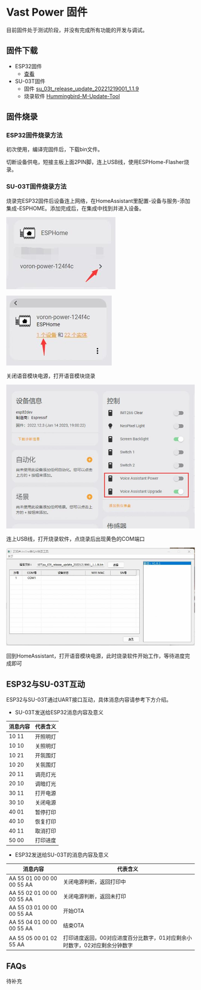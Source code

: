 # Vast Power 固件

目前固件处于测试阶段，并没有完成所有功能的开发与调试。

## 固件下载

* ESP32固件
  * [查看](ESPHome/)
* SU-03T固件
  * 固件 [su_03t_release_update_20221219001_1.1.9](Firmware/SU-03T/su_03t_release_update_20221219001_1.1.9.bin)
  * 烧录软件 [Hummingbird-M-Update-Tool](https://docs.aimachip.com/zh_CN/latest/_static/document/SU-03T/Hummingbird-M-Update-Tool.zip)

## 固件烧录

### ESP32固件烧录方法
初次使用，编译完固件后，下载bin文件。

切断设备供电，短接主板上面2PIN脚，连上USB线，使用ESPHome-Flasher烧录。

### SU-03T固件烧录方法
烧录完ESP32固件后设备连上网络，在HomeAssistant里配置-设备与服务-添加集成-ESPHOME。添加完成后，在集成中找到并进入设备。

![su1](https://raw.githubusercontent.com/Samuel-0-0/Vast-power/main/images/su1.jpg)

![su2](https://raw.githubusercontent.com/Samuel-0-0/Vast-power/main/images/su2.jpg)

关闭语音模块电源，打开语音模块烧录

![su3](https://raw.githubusercontent.com/Samuel-0-0/Vast-power/main/images/su3.jpg)

连上USB线，打开烧录软件，点烧录后出现黄色的COM端口

![su4](https://raw.githubusercontent.com/Samuel-0-0/Vast-power/main/images/su4.jpg)

回到HomeAssistant，打开语音模块电源，此时烧录软件开始工作，等待进度完成即可

## ESP32与SU-03T互动

ESP32与SU-03T通过UART接口互动，具体消息内容请参考下方介绍。

* SU-03T发送给ESP32消息内容及意义

|  消息内容  | 代表含义  |
| ----  | ----  |
| 10 11 | 开照明灯 |
| 10 10 | 关照明灯 |
| 10 21 | 开氛围灯 |
| 10 20 | 关氛围灯 |
| 20 11 | 调亮灯光 |
| 20 10 | 调暗灯光 |
| 30 11 | 打开电源 |
| 30 10 | 关闭电源 |
| 40 01 | 暂停打印 |
| 40 10 | 恢复打印 |
| 40 11 | 取消打印 |
| 50 00 | 打印进度 |

* ESP32发送给SU-03T的消息内容及意义

|  消息内容  | 代表含义  |
| ----  | ----  |
| AA 55 01 00 00 00 00 55 AA  | 关闭电源判断，返回打印中 |
| AA 55 02 01 00 00 00 55 AA  | 关闭电源判断，返回未打印 |
| AA 55 03 01 00 00 00 55 AA  | 开始OTA |
| AA 55 04 01 00 00 00 55 AA  | 结束OTA |
| AA 55 05 00 01 02 55 AA  | 打印进度返回，00对应进度百分比数字，01对应剩余小时数字，02对应剩余分钟数字 |


## FAQs

待补充
